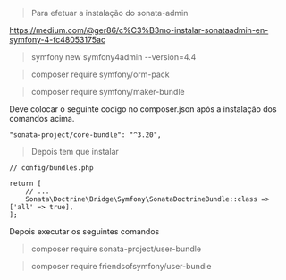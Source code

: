 > Para efetuar a instalação do sonata-admin

https://medium.com/@ger86/c%C3%B3mo-instalar-sonataadmin-en-symfony-4-fc48053175ac
> symfony new symfony4admin --version=4.4

> composer require symfony/orm-pack

> composer require symfony/maker-bundle


Deve colocar o seguinte codigo no composer.json
após a instalação dos comandos acima. <br />
```
"sonata-project/core-bundle": "^3.20",
```

> Depois tem que instalar

```
// config/bundles.php

return [
    // ... 
    Sonata\Doctrine\Bridge\Symfony\SonataDoctrineBundle::class => ['all' => true],
];
```

Depois executar os seguintes comandos <br />

>  composer require sonata-project/user-bundle

>  composer require friendsofsymfony/user-bundle
